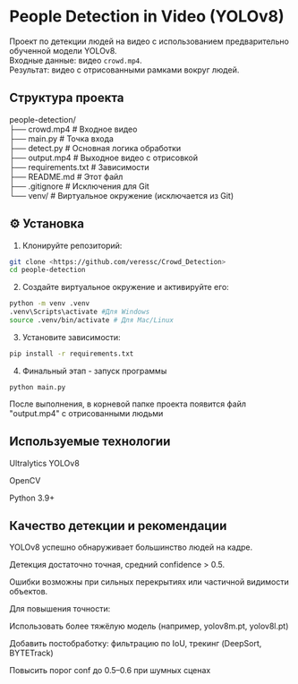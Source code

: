 # People Detection in Video (YOLOv8)

Проект по детекции людей на видео с использованием предварительно обученной модели YOLOv8.  
Входные данные: видео `crowd.mp4`.  
Результат: видео с отрисованными рамками вокруг людей.

##  Структура проекта

people-detection/  
├── crowd.mp4            # Входное видео  
├── main.py              # Точка входа  
├── detect.py            # Основная логика обработки  
├── output.mp4           # Выходное видео с отрисовкой  
├── requirements.txt     # Зависимости  
├── README.md            # Этот файл  
├── .gitignore           # Исключения для Git  
└── venv/                # Виртуальное окружение (исключается из Git)

## ⚙️ Установка

1. Клонируйте репозиторий:

```bash
git clone <https://github.com/veressc/Crowd_Detection>
cd people-detection
```

2. Создайте виртуальное окружение и активируйте его:

```bash
python -m venv .venv
.venv\Scripts\activate #Для Windows
source .venv/bin/activate # Для Mac/Linux

```
3. Установите зависимости:
```bash
pip install -r requirements.txt
```
4. Финальный этап - запуск программы
```
python main.py
```

После выполнения, в корневой папке проекта появится файл "output.mp4" с отрисованными людьми

## Используемые технологии
Ultralytics YOLOv8

OpenCV

Python 3.9+

## Качество детекции и рекомендации

YOLOv8 успешно обнаруживает большинство людей на кадре.

Детекция достаточно точная, средний confidence > 0.5.

Ошибки возможны при сильных перекрытиях или частичной видимости объектов.

Для повышения точности:

Использовать более тяжёлую модель (например, yolov8m.pt, yolov8l.pt)

Добавить постобработку: фильтрацию по IoU, трекинг (DeepSort, BYTETrack)

Повысить порог conf до 0.5–0.6 при шумных сценах